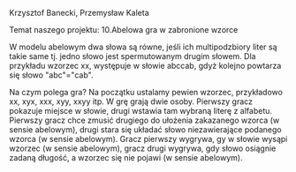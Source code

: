 Krzysztof Banecki, Przemysław Kaleta

Temat naszego projektu:
10.Abelowa gra w zabronione wzorce

W modelu abelowym dwa słowa są równe, jeśli ich multipodzbiory liter są takie same tj. jedno słowo jest spermutowanym drugim słowem.
Dla przykładu wzorzec xx, występuje w słowie abccab, gdyż kolejno powtarza się słowo "abc"="cab".

Na czym polega gra?
Na początku ustalamy pewien wzorzec, przykładowo xx, xyx, xxx, xyy, xxyy itp.
W grę grają dwie osoby. Pierwszy gracz pokazuje miejsce w słowie, drugi wstawia tam wybraną literę z alfabetu. Pierwszy gracz chce zmusić drugiego do ułożenia zakazanego wzorca (w sensie abelowym), drugi stara się układać słowo niezawierające podanego wzorca (w sensie abelowym). Gracz pierwszy wygrywa, gy w słowie wysąpi wzorzec (w sensie abelowym), gracz drugi wygrywa, gdy słowo osiągnie zadaną długość, a wzorzec się nie pojawi (w sensie abelowym).